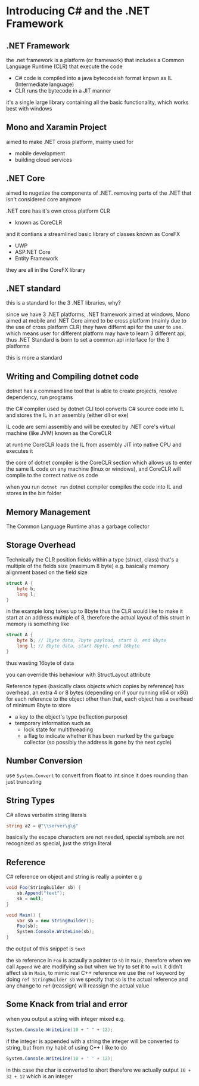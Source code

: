 # Introducing C# and the .NET Framework

## .NET Framework

the .net framework is a platform (or framework) that includes a Common Language Runtime (CLR) that execute the code

* C# code is compiled into a java bytecodeish format knpwn as IL (Intermediate language)
* CLR runs the bytecode in a JIT manner

it's a single large library containing all the basic functionality, which works best with windows

## Mono and Xaramin Project

aimed to make .NET cross platform, mainly used for

* mobile development
* building cloud services

## .NET Core

aimed to nugetize the components of .NET. removing parts of the .NET that isn't considered core anymore

.NET core has it's own cross platform CLR

* known as CoreCLR

and it contians a streamlined basic library of classes known as CoreFX

* UWP
* ASP.NET Core
* Entity Framework

they are all in the CoreFX library

## .NET standard

this is a standard for the 3 .NET libraries, why?

since we have 3 .NET platforms, .NET framework aimed at windows, Mono aimed at mobile and .NET Core aimed to be cross platform (mainly due to the use of cross platform CLR) they have differnt
api for the user to use. which means user for different platform may have to learn 3 different api, thus .NET Standard is born to set a common api interface for the 3 platforms

this is more a standard

## Writing and Compiling dotnet code

dotnet has a command line tool that is able to create projects, resolve dependency, run programs

the C# compiler used by dotnet CLI tool converts C# source code into IL and stores the IL in an assembly (either dll or exe)

IL code are semi assembly and will be exeuted by .NET core's virtual machine (like JVM) known as the CoreCLR

at runtime CoreCLR loads the IL from assembly JIT into native CPU and executes it

the core of dotnet compiler is the CoreCLR section which allows us to enter the same IL code on any machine (linux or windows), and CoreCLR will compile to the correct native os code

when you run `dotnet run` dotnet compiler compiles the code into IL and stores in the bin folder

## Memory Management

The Common Language Runtime ahas a garbage collector

## Storage Overhead

Technically the CLR position fields within a type (struct, class) that's a multiple of the fields size (maximum 8 byte) e.g. basically memory alignment based on the field size

```C#
struct A {
    byte b;
    long l;
}
```

in the example long takes up to 8byte thus the CLR would like to make it start at an address multiple of 8, therefore the actual layout of this struct in memory is something like

```C#
struct A {
    byte b; // 1byte data, 7byte payload, start 0, end 8byte
    long l; // 8byte data, start 8byte, end 16byte
}
```

thus wasting 16byte of data

you can override this behaviour with StructLayout attribute

Reference types (basically class objects which copies by reference) has overhead, an extra 4 or 8 bytes (depending on if your running x64 or x86) for each reference to the object
other than that, each object has a overhead of minimum 8byte to store

* a key to the object's type (reflection purpose)
* temporary information such as
  * lock state for multithreading
  * a flag to indicate whether it has been marked by the garbage collector (so possibly the address is gone by the next cycle)

## Number Conversion

use `System.Convert` to convert from float to int since it does rounding than just truncating

## String Types

C# allows verbatim string literals

```C#
string a2 = @"\\server\g\g"
```

basically the escape characters are not needed, special symbols are not recognized as special, just the strign literal

## Reference

C# reference on object and string is really a pointer e.g

```C#
void Foo(StringBuilder sb) {
    sb.Append("text");
    sb = null;
}

void Main() {
    var sb = new StringBuilder();
    Foo(sb);
    System.Console.WriteLine(sb);
}
```

the output of this snippet is `text`

the `sb` reference in `Foo` is actaully a pointer to `sb` in `Main`, therefore when we call `Append` we are modifying `sb` but when we try to set it to `null` it didn't affect `sb` in `Main`, to mimic real C++ reference we use the `ref` keyword by doing `ref StringBuilder sb` we specify that `sb` is the actual reference and any change to `ref` (reassign) will reassign the actual value

## Some Knack from trial and error

when you output a string with integer mixed e.g.

```C#
System.Console.WriteLine(10 + " " + 12);
```

if the integer is appended with a string the integer will be converted to string, but from my habit of using C++ I like to do

```C#
System.Console.WriteLine(10 + ' ' + 12);
```

in this case the char is converted to short therefore we actually output `10 + 32 + 12` which is an integer